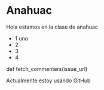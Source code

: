 # Anahuac
Hola estamos en la clase de anahuac

- 1 uno
- 2
- 3
- 4
  
def fetch_commenters(issue_url)

Actualmente estoy usando GitHub
